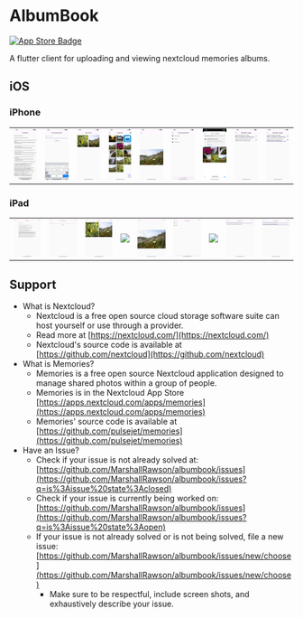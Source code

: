 # AlbumBook

[![App Store Badge](https://developer.apple.com/assets/elements/badges/download-on-the-app-store.svg)](https://apps.apple.com/us/app/albumbook/id6747541999)

A flutter client for uploading and viewing nextcloud memories albums. 

## iOS

### iPhone
||||||||||
|-|-|-|-|-|-|-|-|-|
|![](./docs/iphone/disclaimer.png)|![](./docs/iphone/url-input.png)|![](./docs/iphone/album-list.png)|![](./docs/iphone/album-detail.png)|![](./docs/iphone/full-image.png)|![](./docs/iphone/dir-picker.png)|![](./docs/iphone/photo-picker.png)|![](./docs/iphone/upload-inprogress.png)|![](./docs/iphone/upload-done.png)|

### iPad
||||||||||
|-|-|-|-|-|-|-|-|-|
|![](./docs/ipad/disclaimer.png)|![](./docs/ipad/url-input.png)|![](./docs/ipad/album-list.png)|![](./docs/ipad/album-detail.png)|![](./docs/ipad/full-image.png)|![](./docs/ipad/dir-picker.png)|![](./docs/ipad/photo-picker.png)|![](./docs/ipad/upload-inprogress.png)|![](./docs/ipad/upload-done.png)|

## Support

* What is Nextcloud?
  * Nextcloud is a free open source cloud storage software suite can host yourself or use through a provider.
  * Read more at [https://nextcloud.com/](https://nextcloud.com/)
  * Nextcloud's source code is available at [https://github.com/nextcloud](https://github.com/nextcloud)
* What is Memories?
  * Memories is a free open source Nextcloud application designed to manage shared photos within a group of people.
  * Memories is in the Nextcloud App Store [https://apps.nextcloud.com/apps/memories](https://apps.nextcloud.com/apps/memories)
  * Memories' source code is available at [https://github.com/pulsejet/memories](https://github.com/pulsejet/memories)
* Have an Issue?
  * Check if your issue is not already solved at: [https://github.com/MarshallRawson/albumbook/issues](https://github.com/MarshallRawson/albumbook/issues?q=is%3Aissue%20state%3Aclosed)
  * Check if your issue is currently being worked on: [https://github.com/MarshallRawson/albumbook/issues](https://github.com/MarshallRawson/albumbook/issues?q=is%3Aissue%20state%3Aopen)
  * If your issue is not already solved or is not being solved, file a new issue: [https://github.com/MarshallRawson/albumbook/issues/new/choose](https://github.com/MarshallRawson/albumbook/issues/new/choose)
    * Make sure to be respectful, include screen shots, and exhaustively describe your issue.
